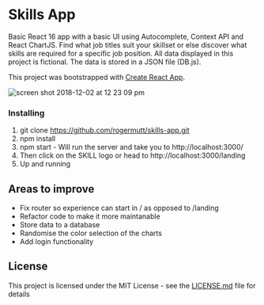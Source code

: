 
# Skills App

Basic React 16 app with a basic UI using Autocomplete, Context API and React ChartJS. Find what job titles suit your skillset or else discover what skills are required for a specific job position. All data displayed in this project is fictional. The data is stored in a JSON file (DB.js).

This project was bootstrapped with [Create React App](https://github.com/facebookincubator/create-react-app).

![screen shot 2018-12-02 at 12 23 09 pm](https://user-images.githubusercontent.com/23165579/49334621-719f6480-f62e-11e8-91e8-36ee2e783dda.png)

### Installing

1. git clone https://github.com/rogermutt/skills-app.git
2. npm install
3. npm start - Will run the server and take you to http://localhost:3000/ 
4. Then click on the SKILL logo or head to http://localhost:3000/landing 
5. Up and running 

## Areas to improve

- Fix router so experience can start in / as opposed to /landing
- Refactor code to make it more maintanable 
- Store data to a database 
- Randomise the color selection of the charts
- Add login functionality 

## License

This project is licensed under the MIT License - see the [LICENSE.md](LICENSE.md) file for details
